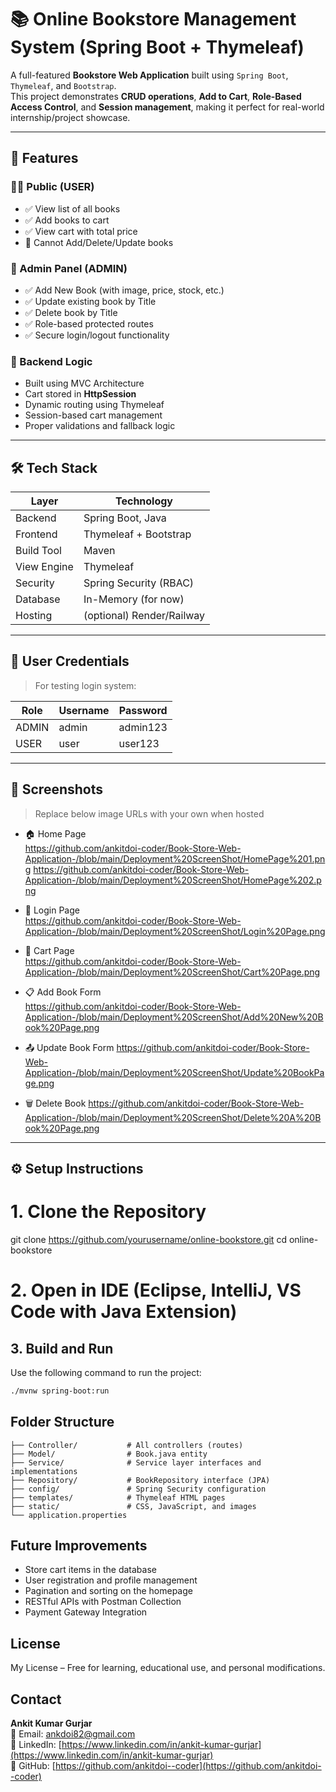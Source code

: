   # 📚 Online Bookstore Management System (Spring Boot + Thymeleaf)

A full-featured **Bookstore Web Application** built using `Spring Boot`, `Thymeleaf`, and `Bootstrap`.  
This project demonstrates **CRUD operations**, **Add to Cart**, **Role-Based Access Control**, and **Session management**, making it perfect for real-world internship/project showcase.

---

## 🚀 Features

### 🧑‍💻 Public (USER)
- ✅ View list of all books
- ✅ Add books to cart
- ✅ View cart with total price
- 🔐 Cannot Add/Delete/Update books

### 🔐 Admin Panel (ADMIN)
- ✅ Add New Book (with image, price, stock, etc.)
- ✅ Update existing book by Title
- ✅ Delete book by Title
- ✅ Role-based protected routes
- ✅ Secure login/logout functionality

### 🧠 Backend Logic
- Built using MVC Architecture
- Cart stored in **HttpSession**
- Dynamic routing using Thymeleaf
- Session-based cart management
- Proper validations and fallback logic

---

## 🛠️ Tech Stack

| Layer        | Technology               |
|-------------|--------------------------|
| Backend     | Spring Boot, Java        |
| Frontend    | Thymeleaf + Bootstrap    |
| Build Tool  | Maven                    |
| View Engine | Thymeleaf                |
| Security    | Spring Security (RBAC)   |
| Database    | In-Memory (for now)      |
| Hosting     | (optional) Render/Railway |

---

## 👤 User Credentials

> For testing login system:

| Role   | Username | Password   |
|--------|----------|------------|
| ADMIN  | admin    | admin123   |
| USER   | user     | user123    |

---

## 📸 Screenshots

> Replace below image URLs with your own when hosted

- 🏠 Home Page  
   https://github.com/ankitdoi-coder/Book-Store-Web-Application-/blob/main/Deployment%20ScreenShot/HomePage%201.png
   https://github.com/ankitdoi-coder/Book-Store-Web-Application-/blob/main/Deployment%20ScreenShot/HomePage%202.png

- 🔐 Login Page  
   https://github.com/ankitdoi-coder/Book-Store-Web-Application-/blob/main/Deployment%20ScreenShot/Login%20Page.png

- 🛒 Cart Page  
   https://github.com/ankitdoi-coder/Book-Store-Web-Application-/blob/main/Deployment%20ScreenShot/Cart%20Page.png

- 📋 Add Book Form  
   https://github.com/ankitdoi-coder/Book-Store-Web-Application-/blob/main/Deployment%20ScreenShot/Add%20New%20Book%20Page.png
  
- 📤 Update Book Form
    https://github.com/ankitdoi-coder/Book-Store-Web-Application-/blob/main/Deployment%20ScreenShot/Update%20BookPage.png

- 🗑️ Delete Book
     https://github.com/ankitdoi-coder/Book-Store-Web-Application-/blob/main/Deployment%20ScreenShot/Delete%20A%20Book%20Page.png
---

## ⚙️ Setup Instructions


# 1. Clone the Repository
git clone https://github.com/yourusername/online-bookstore.git
cd online-bookstore

# 2. Open in IDE (Eclipse, IntelliJ, VS Code with Java Extension)


## 3. Build and Run

Use the following command to run the project:

```bash
./mvnw spring-boot:run
```

## Folder Structure

```
├── Controller/           # All controllers (routes)
├── Model/                # Book.java entity
├── Service/              # Service layer interfaces and implementations
├── Repository/           # BookRepository interface (JPA)
├── config/               # Spring Security configuration
├── templates/            # Thymeleaf HTML pages
├── static/               # CSS, JavaScript, and images
└── application.properties
```

## Future Improvements

- Store cart items in the database  
- User registration and profile management  
- Pagination and sorting on the homepage  
- RESTful APIs with Postman Collection  
- Payment Gateway Integration

## License

My License – Free for learning, educational use, and personal modifications.

## Contact

**Ankit Kumar Gurjar**  
📧 Email: ankdoi82@gmail.com  
🔗 LinkedIn: [https://www.linkedin.com/in/ankit-kumar-gurjar](https://www.linkedin.com/in/ankit-kumar-gurjar)  
📂 GitHub: [https://github.com/ankitdoi--coder](https://github.com/ankitdoi--coder)
